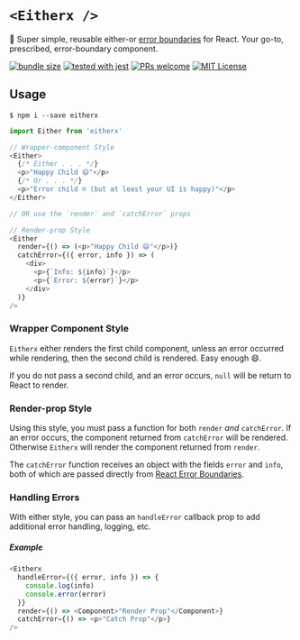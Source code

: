# `<Eitherx />`

:pill: Super simple, reusable either-or [error boundaries][react-error-docs] for React. Your go-to, prescribed, error-boundary component.

[![bundle size](https://badgen.net/bundlephobia/min/eitherx)](https://bundlephobia.com/result?p=eitherx)
[![tested with jest](https://img.shields.io/badge/tested_with-jest-99424f.svg)](https://github.com/facebook/jest)
[![PRs welcome](https://img.shields.io/badge/PRs-welcome-brightgreen.svg)](http://makeapullrequest.com)
[![MIT License](https://img.shields.io/github/license/mfix22/eitherx.svg)](https://github.com/mfix22/eitherx/blob/master/LICENSE)

## Usage

```shell
$ npm i --save eitherx
```

```javascript
import Either from 'eitherx'

// Wrapper-component Style
<Either>
  {/* Either . . . */}
  <p>"Happy Child 😄"</p>
  {/* Or . . . */}
  <p>"Error child ☹️ (but at least your UI is happy)"</p>
</Either>

// OR use the `render` and `catchError` props

// Render-prop Style
<Either
  render={() => (<p>"Happy Child 😄"</p>)}
  catchError={({ error, info }) => (
    <div>
      <p>{`Info: ${info}`}</p>
      <p>{`Error: ${error}`}</p>
    </div>
  )}
/>
```

### Wrapper Component Style

`Eitherx` either renders the first child component, unless an error occurred while rendering, then the second child is rendered. Easy enough 😄.

If you do not pass a second child, and an error occurs, `null` will be return to React to render.

### Render-prop Style

Using this style, you must pass a function for both `render` _and_ `catchError`. If an error occurs, the component
returned from `catchError` will be rendered. Otherwise `Eitherx` will render the component returned from `render`.

The `catchError` function receives an object with the fields `error` and `info`, both of which are passed directly from
[React Error Boundaries][react-error-docs-target].

[react-error-docs]: https://reactjs.org/blog/2017/07/26/error-handling-in-react-16.html
[react-error-docs-target]: https://reactjs.org/blog/2017/07/26/error-handling-in-react-16.html#introducing-error-boundaries

### Handling Errors

With either style, you can pass an `handleError` callback prop to add additional error handling, logging, etc.

##### Example

```javascript
<Eitherx
  handleError={({ error, info }) => {
    console.log(info)
    console.error(error)
  }}
  render={() => <Component>"Render Prop"</Component>}
  catchError={() => <p>"Catch Prop"</p>}
/>
```
